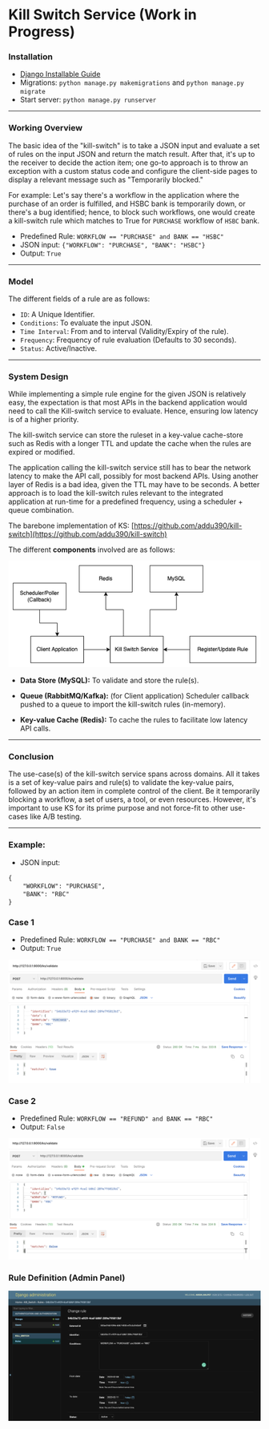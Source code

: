 # Kill Switch Service (Work in Progress)

### Installation
- [Django Installable Guide](https://realpython.com/installable-django-app/)
- Migrations: `python manage.py makemigrations` and `python manage.py migrate`
- Start server: `python manage.py runserver`

<hr>

### Working Overview
The basic idea of the "kill-switch" is to take a JSON input and evaluate a set of rules on the input JSON and return the match result. 
After that, it's up to the receiver to decide the action item; one go-to approach is to throw an exception with a custom status code and configure the client-side pages to display a relevant message such as "Temporarily blocked."

For example: Let's say there's a workflow in the application where the purchase of an order is fulfilled, and HSBC bank is temporarily down, or there's a bug identified; hence, to block such workflows, one would create a kill-switch rule which matches to True for `PURCHASE` workflow of `HSBC` bank.

- Predefined Rule: `WORKFLOW == "PURCHASE" and BANK == "HSBC"` 
- JSON input: `{"WORKFLOW": "PURCHASE", "BANK": "HSBC"}`
- Output: `True`

<hr>

### Model
The different fields of a rule are as follows:
- `ID`: A Unique Identifier.
- `Conditions`: To evaluate the input JSON.
- `Time Interval`: From and to interval (Validity/Expiry of the rule).
- `Frequency`: Frequency of rule evaluation (Defaults to 30 seconds).
- `Status`: Active/Inactive.

<hr>

### System Design
While implementing a simple rule engine for the given JSON is relatively easy, the expectation is that most APIs in the backend application would need to call the Kill-switch service to evaluate. Hence, ensuring low latency is of a higher priority.

The kill-switch service can store the ruleset in a key-value cache-store such as Redis with a longer TTL and update the cache when the rules are expired or modified.

The application calling the kill-switch service still has to bear the network latency to make the API call, possibly for most backend APIs. Using another layer of Redis is a bad idea, given the TTL may have to be seconds. A better approach is to load the kill-switch rules relevant to the integrated application at run-time for a predefined frequency, using a scheduler + queue combination.

The barebone implementation of KS: [https://github.com/addu390/kill-switch](https://github.com/addu390/kill-switch)

The different **components** involved are as follows:

![KS System Design](./screenshots/ks-system-design.png)

- **Data Store (MySQL):** To validate and store the rule(s).

- **Queue (RabbitMQ/Kafka):** (for Client application) Scheduler callback pushed to a queue to import the kill-switch rules (in-memory).

- **Key-value Cache (Redis):** To cache the rules to facilitate low latency API calls.

<hr>

### Conclusion
The use-case(s) of the kill-switch service spans across domains. All it takes is a set of key-value pairs and rule(s) to validate the key-value pairs, followed by an action item in complete control of the client. Be it temporarily blocking a workflow, a set of users, a tool, or even resources. However, it's important to use KS for its prime purpose and not force-fit to other use-cases like A/B testing.

<hr>

### Example:
- JSON input:
```
{
	"WORKFLOW": "PURCHASE",
	"BANK": "RBC"
}
```

### Case 1

- Predefined Rule: `WORKFLOW == "PURCHASE" and BANK == "RBC"`
- Output: `True`

![Validate True](./screenshots/validate-true.png)

### Case 2

- Predefined Rule: `WORKFLOW == "REFUND" and BANK == "RBC"`
- Output: `False`

![Validate False](./screenshots/validate-false.png)

### Rule Definition (Admin Panel)

![Admin Panel](./screenshots/admin-rule.png)
